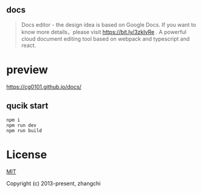## docs

> Docs editor - the design idea is based on Google Docs. If you want to know more details，please visit https://bit.ly/3zkIvRe . A powerful cloud document editing tool based on webpack and typescript and react.

# preview

https://cg0101.github.io/docs/

## qucik start

```
npm i
npm run dev
npm run build
```

# License

[MIT](https://opensource.org/licenses/MIT)

Copyright (c) 2013-present, zhangchi
